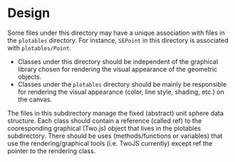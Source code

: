 # Design

Some files under this directory may have a unique association with files in the `plotables` directory.
For instance, `SEPoint` in this directory is associated with `plotables/Point`.

- Classes under this directory should be independent of the graphical library chosen for rendering the visual appearance of the geometric objects.
- Classes under the `plotables` directory should be mainly be responsible for rendering the visual appearance (color, line style, shading, etc.) on the canvas.

The files in this subdirectory manage the fixed (abstract) unit sphere data structure. Each class should contain a reference (called ref) to the cooresponding graphical (Two.js) object that lives in the plotables subdirectory. There should be uses (methods/functions or variables) that use the rendering/graphical tools (i.e. TwoJS currently) except ref the pointer to the rendering class.

